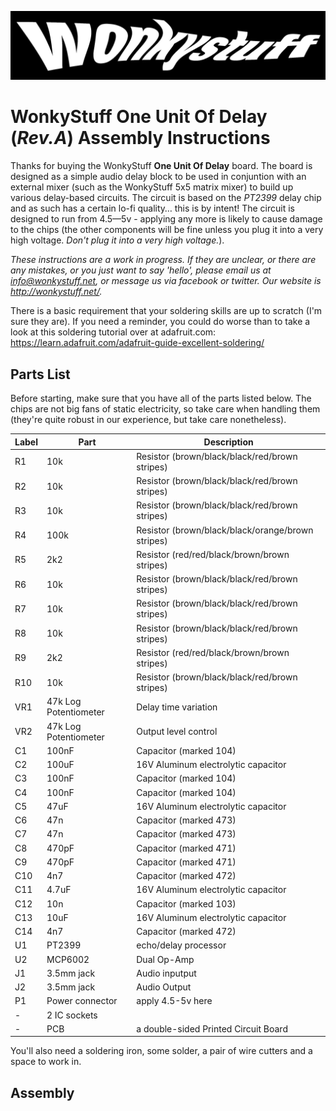 ![WonkyStuff](../wonkystuff_inv.jpg)

# WonkyStuff **One Unit Of Delay** (_Rev.A_) Assembly Instructions

Thanks for buying the WonkyStuff **One Unit Of Delay** board. The board is
designed as a simple audio delay block to be used in conjuntion with an
external mixer (such as the WonkyStuff 5x5 matrix mixer) to build up
various delay-based circuits. The circuit is based on the _PT2399_
delay chip and as such has a certain lo-fi quality… this is by intent!
The circuit is designed to run from 4.5—5v - applying any more is likely
to cause damage to the chips (the other components will be fine unless
you plug it into a very high voltage. _Don't plug it into a very high
voltage._).

_These instructions are a work in progress. If they are unclear, or there
are any mistakes, or you just want to say 'hello', please email us at
info@wonkystuff.net, or message us via facebook or twitter.
Our website is http://wonkystuff.net/._

There is a basic requirement that your soldering skills are up to scratch
(I'm sure they are). If you need a reminder, you could do worse than to
take a look at this soldering tutorial over at adafruit.com:
https://learn.adafruit.com/adafruit-guide-excellent-soldering/

## Parts List

Before starting, make sure that you have all of the parts listed below.
The chips are not big fans of static electricity, so take care when 
handling them (they're quite robust in our experience, but take care
nonetheless).

| Label  | Part | Description |
| ------ | ---- | ----------- |
| R1  | 10k | Resistor (brown/black/black/red/brown stripes) |
| R2  | 10k | Resistor (brown/black/black/red/brown stripes) |
| R3  | 10k | Resistor (brown/black/black/red/brown stripes) |
| R4  | 100k | Resistor (brown/black/black/orange/brown stripes) |
| R5  | 2k2 | Resistor (red/red/black/brown/brown stripes) |
| R6  | 10k | Resistor (brown/black/black/red/brown stripes) |
| R7  | 10k | Resistor (brown/black/black/red/brown stripes) |
| R8  | 10k | Resistor (brown/black/black/red/brown stripes) |
| R9  | 2k2 | Resistor (red/red/black/brown/brown stripes) |
| R10 | 10k | Resistor (brown/black/black/red/brown stripes) |
| VR1 | 47k	Log Potentiometer | Delay time variation |
| VR2 | 47k	Log Potentiometer | Output level control |
| C1  | 100nF | Capacitor (marked 104) |
| C2  | 100uF | 16V Aluminum electrolytic capacitor |
| C3  | 100nF | Capacitor (marked 104) |
| C4  | 100nF | Capacitor (marked 104) |
| C5  | 47uF | 16V Aluminum electrolytic capacitor |
| C6  | 47n | Capacitor (marked 473) |
| C7  | 47n | Capacitor (marked 473) |
| C8  | 470pF | Capacitor (marked 471) |
| C9  | 470pF | Capacitor (marked 471) |
| C10 | 4n7 | Capacitor (marked 472) |
| C11 | 4.7uF | 16V Aluminum electrolytic capacitor |
| C12 | 10n | Capacitor (marked 103) |
| C13 | 10uF | 16V Aluminum electrolytic capacitor |
| C14 | 4n7 | Capacitor (marked 472) |
| U1  | PT2399 | echo/delay processor |
| U2  | MCP6002 | Dual Op-Amp |
| J1  | 3.5mm jack  | Audio inputput |
| J2  | 3.5mm jack  | Audio Output |
| P1  | Power connector | apply 4.5-5v here |
| - | 2 IC sockets | |
| - | PCB | a double-sided Printed Circuit Board |

You'll also need a soldering iron, some solder, a pair of wire cutters and a space to work in.

## Assembly

